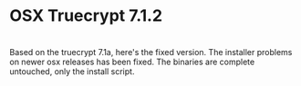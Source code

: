 # OSX Truecrypt 7.1.2
#
Based on the truecrypt 7.1a, here's the fixed version.
The installer problems on newer osx releases has been fixed.
The binaries are complete untouched, only the install script.
